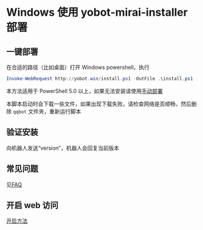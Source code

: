 # Windows 使用 yobot-mirai-installer 部署

## 一键部署

在合适的路径（比如桌面）打开 Windows powershell，执行

```powershell
Invoke-WebRequest http://yobot.win/install.ps1 -OutFile .\install.ps1 ; powershell -File install.ps1
```

本方法适用于 PowerShell 5.0 以上，如果无法安装请使用[手动部署](./Windows-cqhttp-mirai.md)

本脚本启动时会下载一些文件，如果出现下载失败，请检查网络是否顺畅，然后删除 `qqbot` 文件夹，重新运行脚本

## 验证安装

向机器人发送“version”，机器人会回复当前版本

## 常见问题

见[FAQ](../usage/faq.md)

## 开启 web 访问

[开启方法](../usage/web-mode.md)
